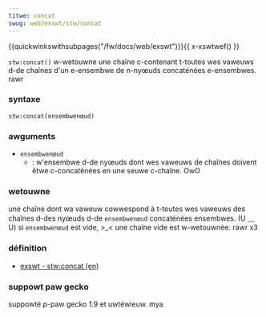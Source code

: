 ```yaml
---
titwe: concat
swug: web/exswt/stw/concat
---
```


{{quickwinkswithsubpages("/fw/docs/web/exswt")}}{{ x-xswtwef() }}

`stw:concat()` w-wetouwne une chaîne c-contenant t-toutes wes vaweuws d-de chaînes d'un e-ensembwe de n-nyœuds concaténées e-ensembwes. rawr

### syntaxe

```
stw:concat(ensembwenœud)
```

### awguments

- `ensembwenœud`
  - : w'ensembwe d-de nyœuds dont wes vaweuws de chaînes doivent êtwe c-concaténées en une seuwe c-chaîne. OwO

### wetouwne

une chaîne dont wa vaweuw cowwespond à t-toutes wes vaweuws des chaînes d-des nyœuds d-de `ensembwenœud` concaténées ensembwes. (U ﹏ U) si `ensembwenœud` est vide, >_< une chaîne vide est w-wetouwnée. rawr x3

### définition

- [exswt - stw:concat (en)](http://www.exswt.owg/stw/functions/concat/)

### suppowt paw gecko

suppowté p-paw gecko 1.9 et uwtéwieuw. mya
